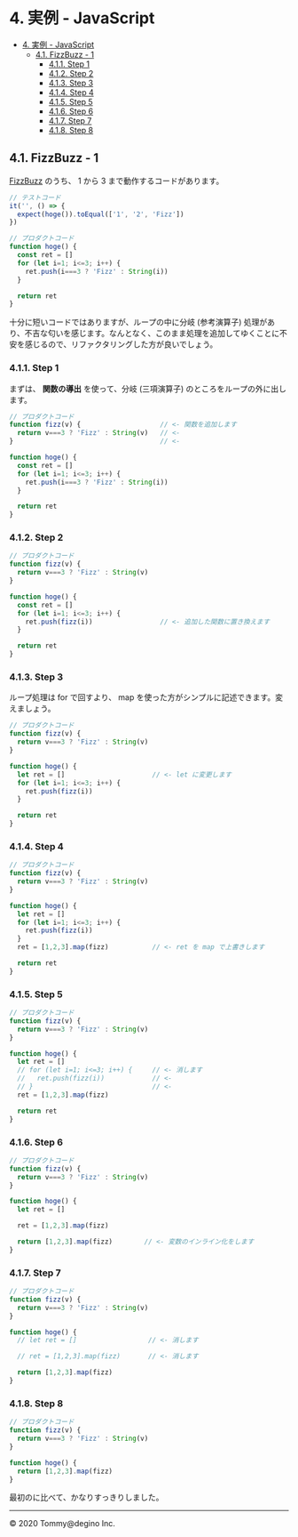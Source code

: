 # 4. 実例 - JavaScript

<!-- TOC -->

- [4. 実例 - JavaScript](#4-実例---javascript)
  - [4.1. FizzBuzz - 1](#41-fizzbuzz---1)
    - [4.1.1. Step 1](#411-step-1)
    - [4.1.2. Step 2](#412-step-2)
    - [4.1.3. Step 3](#413-step-3)
    - [4.1.4. Step 4](#414-step-4)
    - [4.1.5. Step 5](#415-step-5)
    - [4.1.6. Step 6](#416-step-6)
    - [4.1.7. Step 7](#417-step-7)
    - [4.1.8. Step 8](#418-step-8)

<!-- /TOC -->

## 4.1. FizzBuzz - 1

[FizzBuzz](https://ja.wikipedia.org/wiki/Fizz_Buzz) のうち、 1 から 3 まで動作するコードがあります。

```js
// テストコード
it('', () => {
  expect(hoge()).toEqual(['1', '2', 'Fizz'])
})

// プロダクトコード
function hoge() {
  const ret = []
  for (let i=1; i<=3; i++) {
    ret.push(i===3 ? 'Fizz' : String(i))
  }

  return ret
}
```

十分に短いコードではありますが、ループの中に分岐 (参考演算子) 処理があり、不吉な匂いを感じます。なんとなく、このまま処理を追加してゆくことに不安を感じるので、リファクタリングした方が良いでしょう。

### 4.1.1. Step 1

まずは、 **関数の導出** を使って、分岐 (三項演算子) のところをループの外に出します。

```js
// プロダクトコード
function fizz(v) {                    // <- 関数を追加します
  return v===3 ? 'Fizz' : String(v)   // <-
}                                     // <-

function hoge() {
  const ret = []
  for (let i=1; i<=3; i++) {
    ret.push(i===3 ? 'Fizz' : String(i))
  }

  return ret
}
```

### 4.1.2. Step 2

```js
// プロダクトコード
function fizz(v) {
  return v===3 ? 'Fizz' : String(v)
}

function hoge() {
  const ret = []
  for (let i=1; i<=3; i++) {
    ret.push(fizz(i))                 // <- 追加した関数に置き換えます
  }

  return ret
}
```

### 4.1.3. Step 3

ループ処理は for で回すより、 map を使った方がシンプルに記述できます。変えましょう。

```js
// プロダクトコード
function fizz(v) {
  return v===3 ? 'Fizz' : String(v)
}

function hoge() {
  let ret = []                      // <- let に変更します
  for (let i=1; i<=3; i++) {
    ret.push(fizz(i))
  }

  return ret
}
```

### 4.1.4. Step 4

```js
// プロダクトコード
function fizz(v) {
  return v===3 ? 'Fizz' : String(v)
}

function hoge() {
  let ret = []
  for (let i=1; i<=3; i++) {
    ret.push(fizz(i))
  }
  ret = [1,2,3].map(fizz)           // <- ret を map で上書きします

  return ret
}
```

### 4.1.5. Step 5

```js
// プロダクトコード
function fizz(v) {
  return v===3 ? 'Fizz' : String(v)
}

function hoge() {
  let ret = []
  // for (let i=1; i<=3; i++) {     // <- 消します
  //   ret.push(fizz(i))            // <-
  // }                              // <-
  ret = [1,2,3].map(fizz)

  return ret
}
```

### 4.1.6. Step 6

```js
// プロダクトコード
function fizz(v) {
  return v===3 ? 'Fizz' : String(v)
}

function hoge() {
  let ret = []

  ret = [1,2,3].map(fizz)

  return [1,2,3].map(fizz)        // <- 変数のインライン化をします
}
```

### 4.1.7. Step 7

```js
// プロダクトコード
function fizz(v) {
  return v===3 ? 'Fizz' : String(v)
}

function hoge() {
  // let ret = []                  // <- 消します

  // ret = [1,2,3].map(fizz)       // <- 消します

  return [1,2,3].map(fizz)
}
```

### 4.1.8. Step 8

```js
// プロダクトコード
function fizz(v) {
  return v===3 ? 'Fizz' : String(v)
}

function hoge() {
  return [1,2,3].map(fizz)
}
```

最初のに比べて、かなりすっきりしました。

---

&copy; 2020 Tommy@degino Inc.
